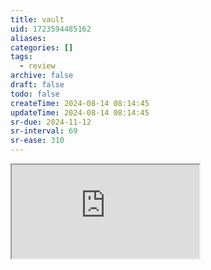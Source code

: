 ```yaml
---
title: vault
uid: 1723594485162
aliases:
categories: []
tags:
  - review
archive: false
draft: false
todo: false
createTime: 2024-08-14 08:14:45
updateTime: 2024-08-14 08:14:45
sr-due: 2024-11-12
sr-interval: 69
sr-ease: 310
---
```


<iframe
  class="iframe_full"
  src="https://dict.youdao.com/result?word=vault&lang=en"
>
</iframe>
